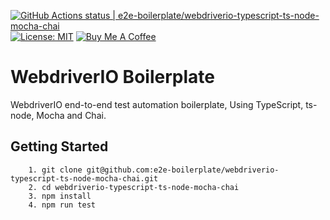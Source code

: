 [![GitHub Actions status | e2e-boilerplate/webdriverio-typescript-ts-node-mocha-chai](https://github.com/e2e-boilerplate/webdriverio-typescript-ts-node-mocha-chai/workflows/webdriverio-typescript-ts-node-mocha-chai/badge.svg)](https://github.com/e2e-boilerplate/webdriverio-typescript-ts-node-mocha-chai/actions?workflow=webdriverio-typescript-ts-node-mocha-chai) [![License: MIT](https://img.shields.io/badge/License-MIT-yellow.svg)](https://opensource.org/licenses/MIT) [![Buy Me A Coffee](https://img.shields.io/badge/buy-me%20coffee-orange)](https://www.buymeacoffee.com/xgirma)

# WebdriverIO Boilerplate

WebdriverIO end-to-end test automation boilerplate, Using TypeScript, ts-node, Mocha and Chai.

## Getting Started

    	1. git clone git@github.com:e2e-boilerplate/webdriverio-typescript-ts-node-mocha-chai.git
    	2. cd webdriverio-typescript-ts-node-mocha-chai
    	3. npm install
    	4. npm run test
